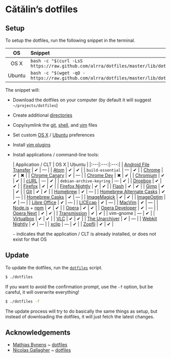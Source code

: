# Cătălin’s dotfiles

## Setup

To setup the dotfiles, run the following snippet in the terminal.

| OS | Snippet |
|:---:|:---|
| OS X | `bash -c "$(curl -LsS https://raw.github.com/alrra/dotfiles/master/lib/dotfiles)"` |
| Ubuntu | `bash -c "$(wget -qO - https://raw.github.com/alrra/dotfiles/master/lib/dotfiles)"` |

The snippet will:

* Download the dotfiles on your computer (by default it will suggest `~/projects/dotfiles`)
* Create additional [directories](https://github.com/alrra/dotfiles/blob/29bdcbc72260321013d89654283000666052be83/lib/dotfiles.sh#L29-L34)
* Copy/symlink the [git](git), [shell](shell), and [vim](vim) files
* Set custom [OS X](lib/osx/set_preferences.sh) / [Ubuntu](lib/ubuntu/set_preferences.sh) preferences
* Install [vim plugins](vim/vim/plugins)
* Install applications / command-line tools:

  | Application / CLT | OS X | Ubuntu |
|:---|:---:|:---:|
| [Android File Transfer](http://www.android.com/filetransfer/) | ✔ | — |
| [Atom](https://atom.io/) | ✔ | ✔ |
| `build-essential` | — | ✔ |
| [Chrome](https://www.google.com/chrome) | ✔ | ✖ |
| [Chrome Canary](https://www.google.com/intl/en/chrome/browser/canary.html) | ✔ | — |
| [Chrome Dev](http://www.chromium.org/getting-involved/dev-channel) | ✖ |  ✔ |
| [Chromium](http://www.chromium.org/) | ✔ | ✔ |
| [cURL](http://curl.haxx.se/) | ― | ✔ |
| `debian-archive-keyring` | ― | ✔ |
| [Dropbox](https://www.dropbox.com/) | ✔ | ✔ |
| [Firefox](http://www.mozilla.org/firefox/) | ✔ | ✔ |
| [Firefox Nightly](http://nightly.mozilla.org/) | ✔ | ✔ |
| [Flash](http://get.adobe.com/flashplayer/) | ✔ | ✔ |
| [Gimp](http://www.gimp.org/) | ✔ | ✔ |
| [Git](http://git-scm.com/) | ✔ | ✔ |
| [Homebrew](http://brew.sh/) | ✔ | ― |
| [Homebrew Alternate Casks](https://github.com/caskroom/homebrew-versions) | ✔ | ― |
| [Homebrew Casks](http://caskroom.io/) | ✔ | ― |
| [ImageMagick](http://www.imagemagick.org/) | ✔ | ✔ |
| [ImageOptim](http://imageoptim.com/) | ✔ | ― |
| [Libre Office](https://www.libreoffice.org/) | ✔ | ― |
| [LICEcap](http://www.cockos.com/licecap/) | ✔ | ― |
| [MacVim](https://code.google.com/p/macvim/) | ✔ | ― |
| [Node.js](http://nodejs.org/) + [npm](https://www.npmjs.org/) | ✔ | ✔ |
| [Opera](http://www.opera.com/) | ✔ | ✔ |
| [Opera Developer](http://www.opera.com/developer) | ✔ | ― |
| [Opera Next](http://www.opera.com/next) | ✔ | ✔ |
| [Transmission](http://www.transmissionbt.com/) | ✔ | ✔ |
| vim-gnome | ― | ✔ |
| [Virtualbox](https://www.virtualbox.org/) | ✔ | ✔ |
| [VLC](http://www.videolan.org/vlc/index.html) | ✔ | ✔ |
| [The Unarchiver](http://wakaba.c3.cx/s/apps/unarchiver) | ✔ | ― |
| [Webkit Nightly](http://nightly.webkit.org/) | ✔ | ― |
| [xclip](http://sourceforge.net/projects/xclip/) | ― | ✔ |
| [Zopfli](http://code.google.com/p/zopfli/) | ✔ | ✔ |

  `―` indicates that the application / CLT is already installed, or does not
      exist for that OS


## Update

To update the dotfiles, run the [`dotfiles`](lib/dotfiles) script.

```bash
$ ./dotfiles
```

If you want to avoid the confirmation prompt, use the `-f` option, but be
careful, it will overwrite everything!

```bash
$ ./dotfiles -f
```

The update process will try to do basically the same things as setup, but
instead of downloading the dotfiles, it will just fetch the latest changes.

## Acknowledgements

* [Mathias Bynens](https://github.com/mathiasbynens) ~
  [dotfiles](https://github.com/mathiasbynens/dotfiles)
* [Nicolas Gallagher](https://github.com/necolas) ~
  [dotfiles](https://github.com/necolas/dotfiles)

